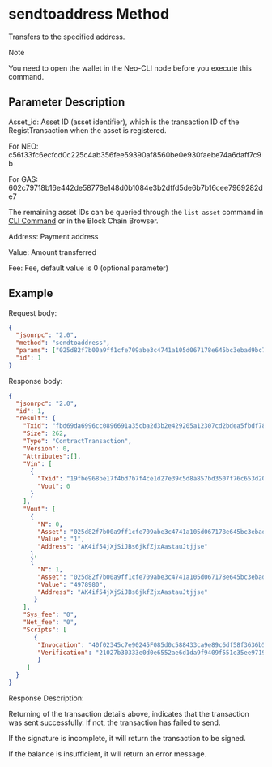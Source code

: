 # sendtoaddress Method

Transfers to the specified address.

> [!Note]
> You need to open the wallet in the Neo-CLI node before you execute this command.

## Parameter Description

Asset_id: Asset ID (asset identifier), which is the transaction ID of the RegistTransaction when the asset is registered.

For NEO: c56f33fc6ecfcd0c225c4ab356fee59390af8560be0e930faebe74a6daff7c9b

For GAS: 602c79718b16e442de58778e148d0b1084e3b2dffd5de6b7b16cee7969282de7

The remaining asset IDs can be queried through the `list asset` command in [CLI Command](../cli.md) or in the Block Chain Browser.

Address: Payment address

Value: Amount transferred

Fee: Fee, default value is 0 (optional parameter)

## Example

Request body:

```json
{
  "jsonrpc": "2.0",
  "method": "sendtoaddress",
  "params": ["025d82f7b00a9ff1cfe709abe3c4741a105d067178e645bc3ebad9bc79af47d4", "AK4if54jXjSiJBs6jkfZjxAastauJtjjse", 1],
  "id": 1
}
```

Response body:

```json
{
  "jsonrpc": "2.0",
  "id": 1,
  "result": {
    "Txid": "fbd69da6996cc0896691a35cba2d3b2e429205a12307cd2bdea5fbdf78dc9925",
    "Size": 262,
    "Type": "ContractTransaction",
    "Version": 0,
    "Attributes":[],
    "Vin": [
      { 
        "Txid": "19fbe968be17f4bd7b7f4ce1d27e39c5d8a857bd3507f76c653d204e1e9f8e63",
        "Vout": 0
      }
    ],
    "Vout": [
      {
        "N": 0,
        "Asset": "025d82f7b00a9ff1cfe709abe3c4741a105d067178e645bc3ebad9bc79af47d4",
        "Value": "1",
        "Address": "AK4if54jXjSiJBs6jkfZjxAastauJtjjse"
      },
      {
        "N": 1,
        "Asset": "025d82f7b00a9ff1cfe709abe3c4741a105d067178e645bc3ebad9bc79af47d4",
        "Value": "4978980",
        "Address": "AK4if54jXjSiJBs6jkfZjxAastauJtjjse"
       }
    ],
    "Sys_fee": "0",
    "Net_fee": "0",
    "Scripts": [
       {
        "Invocation": "40f02345c7e90245F085d0c588433ca9e89c6df58f3636b5240288aab5f081b1c67c3cad5946890de9001fcfe8d8b748b647b116891e6f1fb2393cc2f1aba45a81",
        "Verification": "21027b30333e0d0e6552ae6d1da9f9409f551e35ee9719305e945dc4dcba998456caac"
        }
     ]
  }
}
```

Response Description:

Returning of the transaction details above, indicates that the transaction was sent successfully. If not, the transaction has failed to send.

If the signature is incomplete, it will return the transaction to be signed.

If the balance is insufficient, it will return an error message.
